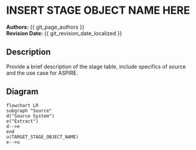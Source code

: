 # INSERT STAGE OBJECT NAME HERE

**Authors:** {{ git_page_authors }}  
**Revision Date:** {{ git_revision_date_localized }}

## Description

Provide a brief description of the stage table, include specifics of source and the use case for ASPIRE.

## Diagram

```mermaid
flowchart LR
subgraph "Source"
d("Source System")
e("Extract")
d-->e
end
u(TARGET_STAGE_OBJECT_NAME)
e-->u
```